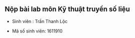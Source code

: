 ## Nộp bài lab môn Kỹ thuật truyền số liệu

* Sinh viên : Trần Thanh Lộc

* Mã số sinh viên: 1611910
